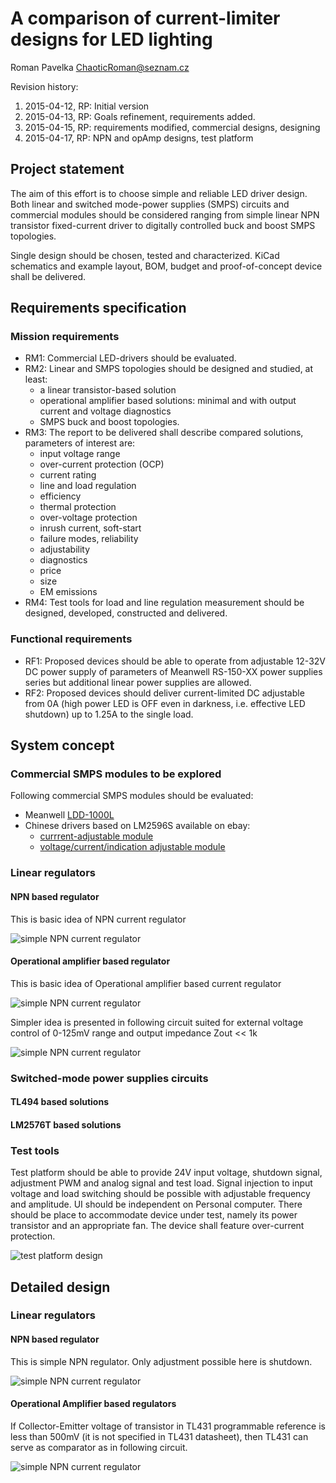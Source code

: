 A comparison of current-limiter designs for LED lighting
========================================================
Roman Pavelka <ChaoticRoman@seznam.cz>

Revision history:

1. 2015-04-12, RP: Initial version
2. 2015-04-13, RP: Goals refinement, requirements added.
3. 2015-04-15, RP: requirements modified, commercial designs, designing
4. 2015-04-17, RP: NPN and opAmp designs, test platform


Project statement
-----------------
The aim of this effort is to choose simple and reliable LED driver design.
Both linear and switched mode-power supplies (SMPS) circuits and commercial
modules should be considered ranging from simple linear NPN transistor
fixed-current driver to digitally controlled buck and boost SMPS topologies.

Single design should be chosen, tested and characterized. KiCad schematics
and example layout, BOM, budget and proof-of-concept device shall be delivered.


Requirements specification
--------------------------

### Mission requirements

* RM1: Commercial LED-drivers should be evaluated.
* RM2: Linear and SMPS topologies should be designed and studied, at least:
    - a linear transistor-based solution
    - operational amplifier based solutions: minimal and with output current
      and voltage diagnostics
    - SMPS buck and boost topologies.
* RM3: The report to be delivered shall describe compared solutions, parameters
       of interest are:
    - input voltage range
    - over-current protection (OCP)
    - current rating
    - line and load regulation
    - efficiency
    - thermal protection
    - over-voltage protection
    - inrush current, soft-start
    - failure modes, reliability
    - adjustability
    - diagnostics
    - price
    - size
    - EM emissions
* RM4: Test tools for load and line regulation measurement should be designed,
developed, constructed and delivered.

### Functional requirements

* RF1: Proposed devices should be able to operate from adjustable 12-32V DC power supply
of parameters of Meanwell RS-150-XX power supplies series but additional linear power
supplies are allowed.
* RF2: Proposed devices should deliver current-limited DC adjustable from 0A (high power
LED is OFF even in darkness, i.e. effective LED shutdown) up to 1.25A to the single load.

<!--### Physical requirements

* RD1: Single channel module shall be limited in dimensions by 40mm x 15mm x 10mm.-->


System concept
--------------

### Commercial SMPS modules to be explored

Following commercial SMPS modules should be evaluated:

* Meanwell [LDD-1000L](http://www.mouser.com/ProductDetail/Mean-Well/LDD-1000L/?qs=sGAEpiMZZMt5PRBMPTWcaRgaVnaXJTVtYzeCn%2f%252bnvqOhpAqVGeWTIA%3d%3d)
* Chinese drivers based on LM2596S available on ebay:
    - [currrent-adjustable module](http://www.ebay.com/itm/LM2596-DC-DC-Step-down-LED-Driver-Adjustable-Power-Supply-Module-Converter-/131219116497?pt=LH_DefaultDomain_3&hash=item1e8d44d1d1)
    - [voltage/current/indication adjustable module](http://www.ebay.com/itm/LED-New-Driver-DC-DC-Step-down-Adjustable-CC-CV-Power-Supply-Module-1PC-LM2596-/141524043875?pt=LH_DefaultDomain_15&hash=item20f37d8863)


### Linear regulators

#### NPN based regulator

This is basic idea of NPN current regulator

![simple NPN current regulator](./ideas/NPN_I-regulator_principle/NPN_I-regulator_principle.png)


#### Operational amplifier based regulator

This is basic idea of Operational amplifier based current regulator

![simple NPN current regulator](./ideas/opAmp-principle1/opAmp-principle1.png)

Simpler idea is presented in following circuit suited for external voltage
control of 0-125mV range and output impedance Zout << 1k

![simple NPN current regulator](./ideas/opAmp-principle2/opAmp-principle2.png)


### Switched-mode power supplies circuits

#### TL494 based solutions


#### LM2576T based solutions

### Test tools

Test platform should be able to provide 24V input voltage, shutdown signal,
adjustment PWM and analog signal and test load. Signal injection to input
voltage and load switching should be possible with adjustable frequency
and amplitude. UI should be independent on Personal computer. There should
be place to accommodate device under test, namely its power transistor
and an appropriate fan. The device shall feature over-current protection.

![test platform design](./ideas/test_platform/test_platform.png)

Detailed design
---------------

### Linear regulators

#### NPN based regulator

This is simple NPN regulator. Only adjustment possible here is shutdown.

![simple NPN current regulator](./boards/npn0/npn0.png)
    
#### Operational Amplifier based regulators

If Collector-Emitter voltage of transistor in TL431 programmable reference is less than 500mV (it is not specified in
TL431 datasheet), then TL431 can serve as comparator as in following circuit.

![simple NPN current regulator](./boards/npn1/npn1.png)
    

